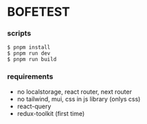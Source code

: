 # BOFETEST

### scripts
```
$ pnpm install
$ pnpm run dev
$ pnpm run build
```

### requirements
- no localstorage, react router, next router
- no tailwind, mui, css in js library (onlys css)
- react-query
- redux-toolkit (first time)
